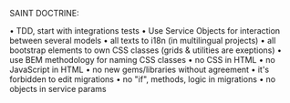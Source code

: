 SAINT DOCTRINE:

• TDD, start with integrations tests
• Use Service Objects for interaction between several models
• all texts to i18n (in multilingual projects)
• all bootstrap elements to own CSS classes (grids & utilities are exeptions)
• use BEM methodology for naming CSS classes
• no CSS in HTML
• no JavaScript in HTML
• no new gems/libraries without agreement
• it's forbidden to edit migrations
• no "if", methods, logic in migrations
• no objects in service params
